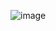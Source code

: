 ![image](https://github.com/eric-muganga/tic-tac-toe-using-React.Js/assets/105128548/eaaa21c4-1377-40bb-8fb1-78190652317e)
